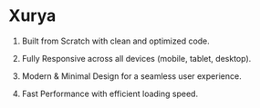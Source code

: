 # Xurya
1) Built from Scratch with clean and optimized code.

2) Fully Responsive across all devices (mobile, tablet, desktop).

3) Modern & Minimal Design for a seamless user experience.

4) Fast Performance with efficient loading speed.
